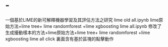 # -
一個基於LIME的新可解釋機器學習及其評估方法之研究
lime old all.ipynb   lime原始方法+lime tree+ lime randomforest +lime xgboosting
lime all.ipynb    修改了生成擾動樣本的方法+lime原始方法+lime tree+ lime randomforest +lime xgboosting
lime all click     裏面含有基於區塊的點擊動作
